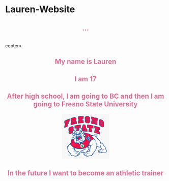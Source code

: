 # Lauren-Website
<!DOCTYPE html>
<html>

<head>
  <meta charset="utf-8">
  <meta name="viewport" content="width=device-width">
  <title>replit</title>
  <link href="style.css" rel="stylesheet" type="text/css" />
</head>

<body 
  <p style="background-image: url(bckflower.png);"</p> 
 <center> <h2 style="color:palevioletred";>...<br></h2></center>
  <center><br></center>center>
  <center> <h2 style="color:palevioletred";"> My name is Lauren</h2></center> 
  <center><h2 style="color:palevioletred ;">I am 17</h2></center>
  <center> <h2 style="color:palevioletred ;">After high school, I am going to BC and then I am going to Fresno State University</h2></center> 
  <center> <img src="fresnostate.webp"; width="150px"></img></center> 
  <center> <h2 style="color:palevioletred ;">In the future I want to become an athletic trainer</h2></center>
  <script src="script.js"></script>
</body>

</html>
